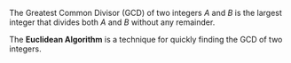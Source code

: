 The Greatest Common Divisor (GCD) of two integers $A$ and $B$ is the largest integer that divides both $A$ and $B$ without any remainder.

The **Euclidean Algorithm** is a technique for quickly finding the GCD of two integers.

